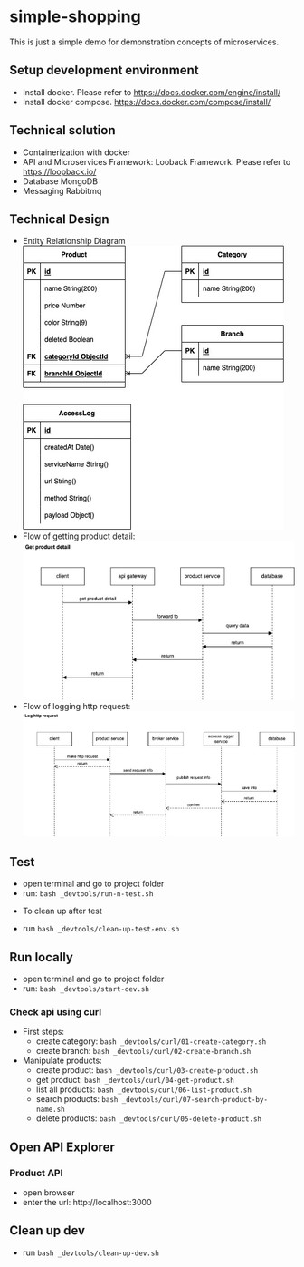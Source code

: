 # simple-shopping
This is just a simple demo for demonstration concepts of microservices.

## Setup development environment
- Install docker. Please refer to https://docs.docker.com/engine/install/
- Install docker compose. https://docs.docker.com/compose/install/

## Technical solution
- Containerization with docker
- API and Microservices Framework: Looback Framework. Please refer to https://loopback.io/
- Database MongoDB
- Messaging Rabbitmq

## Technical Design
- Entity Relationship Diagram
  ![ERD](/_docs/assets/erd-erd.jpg)
- Flow of getting product detail:
  ![Product Detail](/_docs/assets/erd-get-product.jpg)
- Flow of logging http request:
  ![Product Detail](/_docs/assets/erd-access-log.jpg)

## Test
- open terminal and go to project folder
- run: `bash _devtools/run-n-test.sh`

* To clean up after test
- run `bash _devtools/clean-up-test-env.sh`

## Run locally
- open terminal and go to project folder
- run: `bash _devtools/start-dev.sh`

### Check api using curl
- First steps:
  - create category: `bash _devtools/curl/01-create-category.sh`
  - create branch: `bash _devtools/curl/02-create-branch.sh`
- Manipulate products:
  - create product: `bash _devtools/curl/03-create-product.sh`
  - get product: `bash _devtools/curl/04-get-product.sh`
  - list all products: `bash _devtools/curl/06-list-product.sh`
  - search products: `bash _devtools/curl/07-search-product-by-name.sh`
  - delete products: `bash _devtools/curl/05-delete-product.sh`

## Open API Explorer
### Product API
- open browser
- enter the url: http://localhost:3000

## Clean up dev
- run `bash _devtools/clean-up-dev.sh`